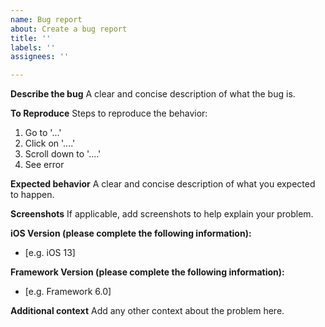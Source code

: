 ```yaml
---
name: Bug report
about: Create a bug report
title: ''
labels: ''
assignees: ''

---
```


<!-- Finding Sync helpful? Consider supporting further development and support by becoming a sponsor:
👉  https://github.com/sponsors/3lvis -->

**Describe the bug**
A clear and concise description of what the bug is.

**To Reproduce**
Steps to reproduce the behavior:
1. Go to '...'
2. Click on '....'
3. Scroll down to '....'
4. See error

**Expected behavior**
A clear and concise description of what you expected to happen.

**Screenshots**
If applicable, add screenshots to help explain your problem.

**iOS Version (please complete the following information):**
 - [e.g. iOS 13]

**Framework Version (please complete the following information):**
 - [e.g. Framework 6.0]

**Additional context**
Add any other context about the problem here.
